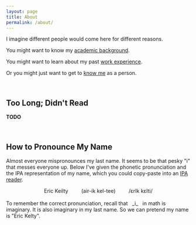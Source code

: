 ```yaml
---
layout: page
title: About
permalink: /about/
---
```


I imagine different people would come here for different reasons.

You might want to know my [academic background](/about/academic-career).

You might want to learn about my past [work experience](/about/professional-career).

Or you might just want to get to [know me](/about/personal-interests) as a person.

<br>

## Too Long; Didn't Read

**TODO**

<br>

## How to Pronounce My Name

Almost everyone mispronounces my last name. It seems to be that pesky "i" that messes everyone up. Below I've given the phonetic pronunciation and the IPA representation of my name, which you could copy-paste into an [IPA reader](http://ipa-reader.xyz/).

<center>
    Eric Keilty &ensp;&ensp;&ensp;&ensp; (air-ik kel-tee) &ensp;&ensp;&ensp;&ensp; /&epsilon;rIk k&epsilon;lti/
</center>
<br>
To remember the correct pronunciation, recall that &nbsp; _i_ &nbsp; in math is imaginary. It is also imaginary in my last name. So we can pretend my name is "Eric Kelty".

<!--
## Too Long; Didn't Read

Here, I'll give an executive summary of my academic background, my professional background, and my personality. 

I completed a Bachelor of Applied Science degree at the [University of Toronto](https://www.utoronto.ca/). I studied [Engineer Science](https://engsci.utoronto.ca/program/what-is-engsci/) with a specialty in [Machine Intelligence](https://engsci.utoronto.ca/program/majors/machine-intelligence/). These programs are very badly named and require a bit of explanation (see hyperlinks), but the short version is that I was in the honors engineering program and specialized in something similar to computer engineering with a focus on artificial intelligence and machine learning. Currently, I am completing a Master of Applied Science degree at the University of Toronto in the Electrical & Computer Engineering Department. My research focuses on the formal verification of smart contracts (I know, a bit of a left turn from AI). You can find my full academic history and my achievements/awards here.

I worked a few interesting odd jobs including being a poker dealer at a Casino, but here I will only include the most relevant ones. You can find my full list of all my past employment here. 

My background seems to suggest that I am a Software Engineer, but I don't want 


## More Information

In a way, these links are more for my benefit than anyone else, so that I can remember all the things I've done. But in case you are curious
-->